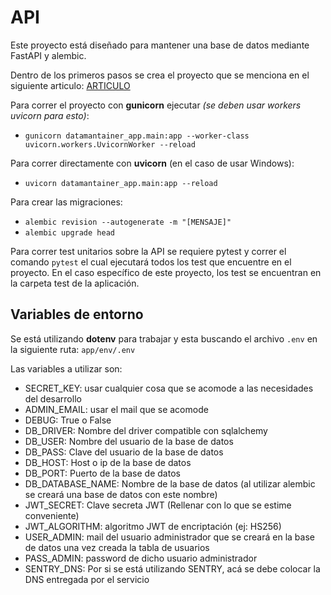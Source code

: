 # API
Este proyecto está diseñado para mantener una base de datos mediante FastAPI y alembic.

Dentro de los primeros pasos se crea el proyecto que se menciona en el siguiente articulo: [ARTICULO](https://neuralcovenant.com/2020/12/29/aprendiendo-fastapi-con-postgresql/)

Para correr el proyecto con **gunicorn** ejecutar *(se deben usar workers uvicorn para esto)*: 
 - `gunicorn datamantainer_app.main:app --worker-class uvicorn.workers.UvicornWorker --reload`

Para correr directamente con **uvicorn** (en el caso de usar Windows):
 - `uvicorn datamantainer_app.main:app --reload`

Para crear las migraciones: 
 - `alembic revision --autogenerate -m "[MENSAJE]"`
 - `alembic upgrade head`

Para correr test unitarios sobre la API se requiere pytest y correr el comando `pytest` el cual ejecutará todos los test que encuentre en el proyecto. En el caso específico de este proyecto, los test se encuentran en la carpeta test de la aplicación.


## Variables de entorno
Se está utilizando **dotenv** para trabajar y esta buscando el archivo `.env` en la siguiente ruta:
`app/env/.env`

Las variables a utilizar son:

 - SECRET_KEY: usar cualquier cosa que se acomode a las necesidades del desarrollo
 - ADMIN_EMAIL: usar el mail que se acomode
 - DEBUG: True o False
 - DB_DRIVER: Nombre del driver compatible con sqlalchemy
 - DB_USER: Nombre del usuario de la base de datos
 - DB_PASS: Clave del usuario de la base de datos
 - DB_HOST: Host o ip de la base de datos
 - DB_PORT: Puerto de la base de datos
 - DB_DATABASE_NAME: Nombre de la base de datos (al utilizar alembic se creará una base de datos con este nombre)
 - JWT_SECRET: Clave secreta JWT (Rellenar con lo que se estime conveniente)
 - JWT_ALGORITHM: algoritmo JWT de encriptación (ej: HS256)
 - USER_ADMIN: mail del usuario administrador que se creará en la base de datos una vez creada la tabla de usuarios
 - PASS_ADMIN: password de dicho usuario administrador
 - SENTRY_DNS: Por si se está utilizando SENTRY, acá se debe colocar la DNS entregada por el servicio